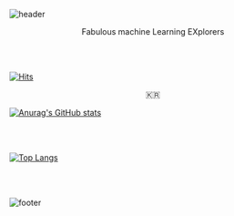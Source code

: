 ![header](https://capsule-render.vercel.app/api?type=waving&color=FFD700&height=200&section=header&text=DKU-FLEX&fontSize=50&animation=blink)

<p align="center">Fabulous machine Learning EXplorers

<br></br>

[![Hits](https://hits.seeyoufarm.com/api/count/incr/badge.svg?url=https%3A%2F%2Fgithub.com%2FDKU-FLEX&count_bg=%2379C83D&title_bg=%23555555&icon=&icon_color=%23E7E7E7&title=hits&edge_flat=false)](https://hits.seeyoufarm.com)

<p align="center">🇰🇷</p>


[![Anurag's GitHub stats](https://github-readme-stats.vercel.app/api?username=DKU-FLEX&show_icons=true&theme=material-palenight)](https://github.com/anuraghazra/github-readme-stats)

<br></br>


[![Top Langs](https://github-readme-stats.vercel.app/api/top-langs/?username=DKU-FLEX&layout=compact&theme=material-palenight)](https://github.com/anuraghazra/github-readme-stats)

<br></br>


![footer](https://capsule-render.vercel.app/api?type=waving&color=FFD700&height=200&section=footer)

